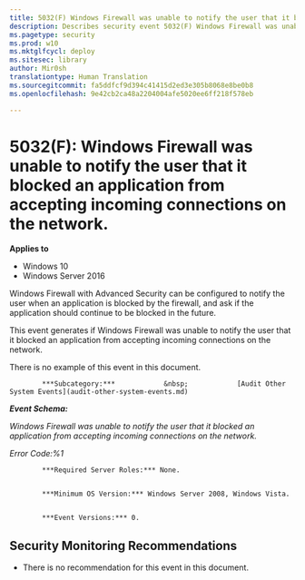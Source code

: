 ```yaml
---
title: 5032(F) Windows Firewall was unable to notify the user that it blocked an application from accepting incoming connections on the network. (Windows 10)
description: Describes security event 5032(F) Windows Firewall was unable to notify the user that it blocked an application from accepting incoming connections on the network.
ms.pagetype: security
ms.prod: w10
ms.mktglfcycl: deploy
ms.sitesec: library
author: Mir0sh
translationtype: Human Translation
ms.sourcegitcommit: fa5ddfcf9d394c41415d2ed3e305b8068e8be0b8
ms.openlocfilehash: 9e42cb2ca48a2204004afe5020ee6ff218f578eb

---
```


# 5032(F): Windows Firewall was unable to notify the user that it blocked an application from accepting incoming connections on the network.

**Applies to**
-   Windows 10
-   Windows Server 2016


Windows Firewall with Advanced Security can be configured to notify the user when an application is blocked by the firewall, and ask if the application should continue to be blocked in the future.

This event generates if Windows Firewall was unable to notify the user that it blocked an application from accepting incoming connections on the network.

There is no example of this event in this document.


            ***Subcategory:***            &nbsp;            [Audit Other System Events](audit-other-system-events.md)
          

***Event Schema:***

*Windows Firewall was unable to notify the user that it blocked an application from accepting incoming connections on the network.*

*Error Code:%1*


            ***Required Server Roles:*** None.


            ***Minimum OS Version:*** Windows Server 2008, Windows Vista.


            ***Event Versions:*** 0.

## Security Monitoring Recommendations

-   There is no recommendation for this event in this document.




<!--HONumber=Jun16_HO4-->


